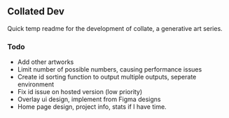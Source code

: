 ## Collated Dev

Quick temp readme for the development of collate, a generative art series.

### Todo

- Add other artworks
- Limit number of possible numbers, causing performance issues
- Create id sorting function to output multiple outputs, seperate environment
- Fix id issue on hosted version (low priority)
- Overlay ui design, implement from Figma designs
- Home page design, project info, stats if I have time.
